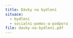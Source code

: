 ```yaml
---
title: Dávky na bydlení
situace:
  - bydleni
  - socialni-pomoc-a-podpora
file: davky-na-bydleni.pdf
---
```

